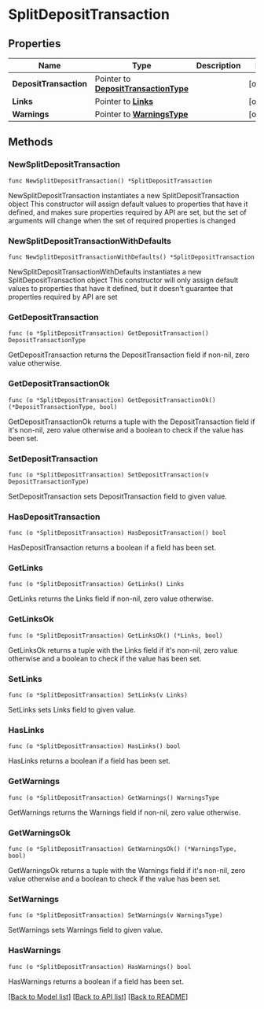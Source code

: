# SplitDepositTransaction

## Properties

Name | Type | Description | Notes
------------ | ------------- | ------------- | -------------
**DepositTransaction** | Pointer to [**DepositTransactionType**](DepositTransactionType.md) |  | [optional] 
**Links** | Pointer to [**Links**](Links.md) |  | [optional] 
**Warnings** | Pointer to [**WarningsType**](WarningsType.md) |  | [optional] 

## Methods

### NewSplitDepositTransaction

`func NewSplitDepositTransaction() *SplitDepositTransaction`

NewSplitDepositTransaction instantiates a new SplitDepositTransaction object
This constructor will assign default values to properties that have it defined,
and makes sure properties required by API are set, but the set of arguments
will change when the set of required properties is changed

### NewSplitDepositTransactionWithDefaults

`func NewSplitDepositTransactionWithDefaults() *SplitDepositTransaction`

NewSplitDepositTransactionWithDefaults instantiates a new SplitDepositTransaction object
This constructor will only assign default values to properties that have it defined,
but it doesn't guarantee that properties required by API are set

### GetDepositTransaction

`func (o *SplitDepositTransaction) GetDepositTransaction() DepositTransactionType`

GetDepositTransaction returns the DepositTransaction field if non-nil, zero value otherwise.

### GetDepositTransactionOk

`func (o *SplitDepositTransaction) GetDepositTransactionOk() (*DepositTransactionType, bool)`

GetDepositTransactionOk returns a tuple with the DepositTransaction field if it's non-nil, zero value otherwise
and a boolean to check if the value has been set.

### SetDepositTransaction

`func (o *SplitDepositTransaction) SetDepositTransaction(v DepositTransactionType)`

SetDepositTransaction sets DepositTransaction field to given value.

### HasDepositTransaction

`func (o *SplitDepositTransaction) HasDepositTransaction() bool`

HasDepositTransaction returns a boolean if a field has been set.

### GetLinks

`func (o *SplitDepositTransaction) GetLinks() Links`

GetLinks returns the Links field if non-nil, zero value otherwise.

### GetLinksOk

`func (o *SplitDepositTransaction) GetLinksOk() (*Links, bool)`

GetLinksOk returns a tuple with the Links field if it's non-nil, zero value otherwise
and a boolean to check if the value has been set.

### SetLinks

`func (o *SplitDepositTransaction) SetLinks(v Links)`

SetLinks sets Links field to given value.

### HasLinks

`func (o *SplitDepositTransaction) HasLinks() bool`

HasLinks returns a boolean if a field has been set.

### GetWarnings

`func (o *SplitDepositTransaction) GetWarnings() WarningsType`

GetWarnings returns the Warnings field if non-nil, zero value otherwise.

### GetWarningsOk

`func (o *SplitDepositTransaction) GetWarningsOk() (*WarningsType, bool)`

GetWarningsOk returns a tuple with the Warnings field if it's non-nil, zero value otherwise
and a boolean to check if the value has been set.

### SetWarnings

`func (o *SplitDepositTransaction) SetWarnings(v WarningsType)`

SetWarnings sets Warnings field to given value.

### HasWarnings

`func (o *SplitDepositTransaction) HasWarnings() bool`

HasWarnings returns a boolean if a field has been set.


[[Back to Model list]](../README.md#documentation-for-models) [[Back to API list]](../README.md#documentation-for-api-endpoints) [[Back to README]](../README.md)


